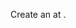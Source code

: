 Create an <StackSelector snippet="apptype" noSelector inline /> at <StackSelector snippet="idp" noSelector inline />.